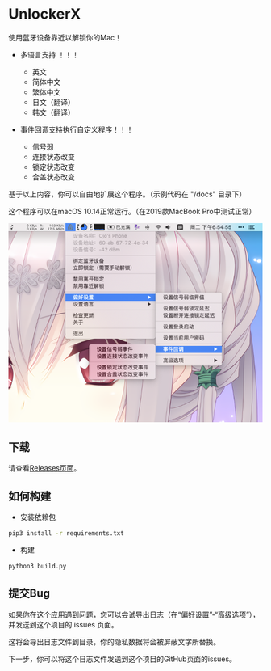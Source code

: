 # UnlockerX

使用蓝牙设备靠近以解锁你的Mac！

* 多语言支持 ！！！
  * 英文
  * 简体中文
  * 繁体中文
  * 日文（翻译）
  * 韩文（翻译）

* 事件回调支持执行自定义程序！！！
  * 信号弱
  * 连接状态改变
  * 锁定状态改变
  * 合盖状态改变

基于以上内容，你可以自由地扩展这个程序。（示例代码在 "/docs" 目录下）

这个程序可以在macOS 10.14正常运行。（在2019款MacBook Pro中测试正常）

![Thumbnail](docs/img/thumbnail_cn.png)

## 下载

请查看[Releases页面](../../releases)。

## 如何构建

* 安装依赖包

```bash
pip3 install -r requirements.txt
```

* 构建

```bash
python3 build.py
```


## 提交Bug

如果你在这个应用遇到问题，您可以尝试导出日志（在“偏好设置”-“高级选项”），并发送到这个项目的 issues 页面。

这将会导出日志文件到目录，你的隐私数据将会被屏蔽文字所替换。

下一步，你可以将这个日志文件发送到这个项目的GitHub页面的issues。

